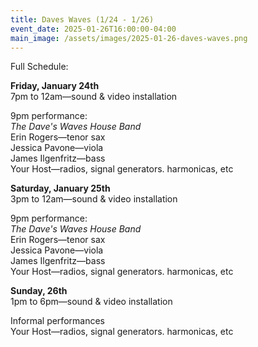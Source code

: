 ```yaml
---
title: Daves Waves (1/24 - 1/26)
event_date: 2025-01-26T16:00:00-04:00
main_image: /assets/images/2025-01-26-daves-waves.png
---
```


Full Schedule:

**Friday, January 24th**<br>
7pm to 12am—sound & video installation

9pm performance:<br>
*The Dave's Waves House Band*<br>
Erin Rogers—tenor sax<br>
Jessica Pavone—viola<br>
James Ilgenfritz—bass<br>
Your Host—radios, signal generators. harmonicas, etc

**Saturday, January 25th**<br>
3pm to 12am—sound & video installation
 
9pm performance:<br>
*The Dave's Waves House Band*<br>
Erin Rogers—tenor sax<br>
Jessica Pavone—viola<br>
James Ilgenfritz—bass<br>
Your Host—radios, signal generators. harmonicas, etc
 
**Sunday, 26th**<br>
1pm to 6pm—sound & video installation

Informal performances<br>
Your Host—radios, signal generators. harmonicas, etc 